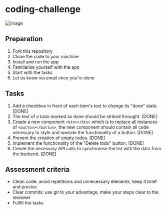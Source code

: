 # coding-challenge
![image](https://user-images.githubusercontent.com/2115696/148899450-f8d6c30a-588d-412c-a6ec-b211850ffd88.png)

## Preparation
1. Fork this repository
2. Clone the code to your machine
3. Install and run the app
4. Familiarise yourself with the app
5. Start with the tasks
6. Let us know via email once you're done

## Tasks
1. Add a checkbox in front of each item's text to change its "done" state. [DONE]
2. The text of a todo marked as done should be striked throught. [DONE]
3. Create a new component `<btn></btn>` which is to replace all instances of `<button></button>`, the new component should contain all code necessary to style and operate the functionality of a button. [DONE]
4. Prevent the creation of empty todos. [DONE]
5. Implement the functionality of the "Delete todo" button. [DONE]
6. Create the necessary API calls to synchronise the list with the data from the backend. [DONE]

## Assessment criteria
* Clean code: avoid repetitions and unnecessary elements, keep it brief and precise
* Clear commits: use git to your advantage, make your steps clear to the reviewer
* Fullfil the tasks
